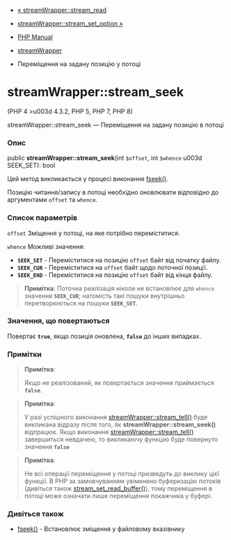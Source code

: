 - [« streamWrapper::stream_read](streamwrapper.stream-read.md)
- [streamWrapper::stream_set_option
»](streamwrapper.stream-set-option.md)

- [PHP Manual](index.md)
- [streamWrapper](class.streamwrapper.md)
- Переміщення на задану позицію у потоці

# streamWrapper::stream_seek

(PHP 4 \>u003d 4.3.2, PHP 5, PHP 7, PHP 8)

streamWrapper::stream_seek — Переміщення на задану позицію в потоці

### Опис

public **streamWrapper::stream_seek**(int `$offset`, int `$whence` u003d
SEEK_SET): bool

Цей метод викликається у процесі виконання
[fseek()](function.fseek.md).

Позицію читання/запису в потоці необхідно оновлювати відповідно до
аргументами `offset` та `whence`.

### Список параметрів

`offset`
Зміщення у потоці, на яке потрібно переміститися.

`whence`
Можливі значення:

- **`SEEK_SET`** - Переміститися на позицію `offset` байт від початку
файлу.
- **`SEEK_CUR`** - Переміститися на `offset` байт щодо поточної
позиції.
- **`SEEK_END`** - Переміститися на позицію `offset` байт від кінця
файлу.

> **Примітка**: Поточна реалізація ніколи не встановлює для
> `whence` значення **`SEEK_CUR`**; натомість такі пошуки внутрішньо
> перетворюються на пошуки **`SEEK_SET`**.

### Значення, що повертаються

Повертає **`true`**, якщо позиція оновлена, **`false`** до інших
випадках.

### Примітки

> **Примітка**:
>
> Якщо не реалізований, як повертається значення приймається
> **`false`**.

> **Примітка**:
>
> У разі успішного виконання
> [streamWrapper::stream_tell()](streamwrapper.stream-tell.md) буде
> викликана відразу після того, як **streamWrapper::stream_seek()**
> відпрацює. Якщо виконання
> [streamWrapper::stream_tell()](streamwrapper.stream-tell.md)
> завершиться невдачею, то викликаючу функцію буде повернуто значення
> **`false`**

> **Примітка**:
>
> Не всі операції переміщення у потоці призведуть до виклику цієї функції. В
> PHP за замовчуванням увімкнено буферизацію потоків (дивіться також
> [stream_set_read_buffer()](function.stream-set-read-buffer.md)),
> тому переміщення в потоці може означати лише переміщення покажчика
> у буфері.

### Дивіться також

- [fseek()](function.fseek.md) - Встановлює зміщення у файловому
вказівнику
